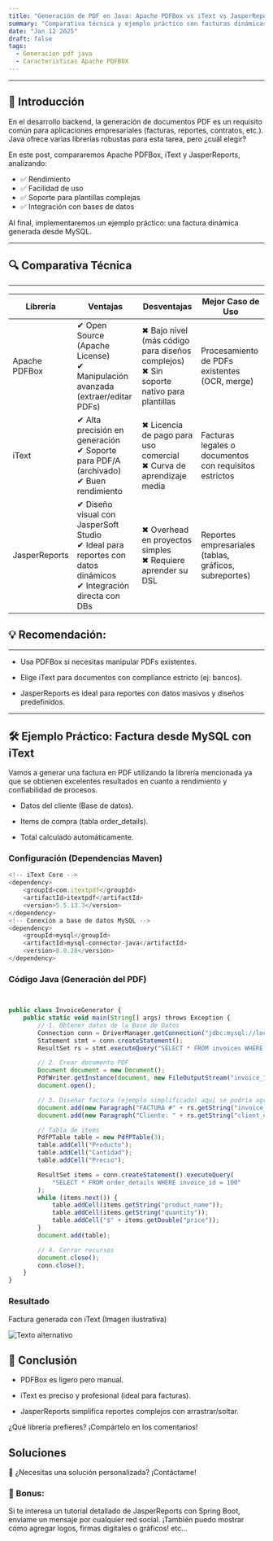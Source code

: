 ```yaml
---
title: "Generación de PDF en Java: Apache PDFBox vs iText vs JasperReports"
summary: "Comparativa técnica y ejemplo práctico con facturas dinámicas desde una base de datos"
date: "Jan 12 2025"
draft: false
tags:
  - Generacion pdf java
  - Caracteristicas Apache PDFBOX
---
```


---

## 📌 Introducción

En el desarrollo backend, la generación de documentos PDF es un requisito común para aplicaciones empresariales (facturas, reportes, contratos, etc.). Java ofrece varias librerías robustas para esta tarea, pero ¿cuál elegir?

En este post, compararemos Apache PDFBox, iText y JasperReports, analizando:

- ✅ Rendimiento
- ✅ Facilidad de uso
- ✅ Soporte para plantillas complejas
- ✅ Integración con bases de datos

Al final, implementaremos un ejemplo práctico: una factura dinámica generada desde MySQL.

---

## 🔍 Comparativa Técnica

---

| Librería      | Ventajas                                                                                                                | Desventajas                                                                                | Mejor Caso de Uso                                      |
| ------------- | ----------------------------------------------------------------------------------------------------------------------- | ------------------------------------------------------------------------------------------ | ------------------------------------------------------ |
| Apache PDFBox | ✔ Open Source (Apache License) <br> ✔ Manipulación avanzada (extraer/editar PDFs)                                       | ✖ Bajo nivel (más código para diseños complejos) <br> ✖ Sin soporte nativo para plantillas | Procesamiento de PDFs existentes (OCR, merge)          |
| iText         | ✔ Alta precisión en generación <br> ✔ Soporte para PDF/A (archivado) <br> ✔ Buen rendimiento                            | ✖ Licencia de pago para uso comercial <br> ✖ Curva de aprendizaje media                    | Facturas legales o documentos con requisitos estrictos |
| JasperReports | ✔ Diseño visual con JasperSoft Studio <br> ✔ Ideal para reportes con datos dinámicos <br> ✔ Integración directa con DBs | ✖ Overhead en proyectos simples <br> ✖ Requiere aprender su DSL                            | Reportes empresariales (tablas, gráficos, subreportes) |

## 💡 Recomendación:

---

- Usa PDFBox si necesitas manipular PDFs existentes.

- Elige iText para documentos con compliance estricto (ej: bancos).

- JasperReports es ideal para reportes con datos masivos y diseños predefinidos.

---

## 🛠 Ejemplo Práctico: Factura desde MySQL con iText

Vamos a generar una factura en PDF utilizando la librería mencionada ya que se obtienen excelentes resultados en cuanto a rendimiento y confiabilidad de procesos.

- Datos del cliente (Base de datos).

- Items de compra (tabla order_details).

- Total calculado automáticamente.

### Configuración (Dependencias Maven)

```js
<!-- iText Core -->
<dependency>
    <groupId>com.itextpdf</groupId>
    <artifactId>itextpdf</artifactId>
    <version>5.5.13.3</version>
</dependency>
<!-- Conexión a base de datos MySQL -->
<dependency>
    <groupId>mysql</groupId>
    <artifactId>mysql-connector-java</artifactId>
    <version>8.0.28</version>
</dependency>
```

### Código Java (Generación del PDF)

```js


public class InvoiceGenerator {
    public static void main(String[] args) throws Exception {
        // 1. Obtener datos de la Base de Datos
        Connection conn = DriverManager.getConnection("jdbc:mysql://localhost:8080/tu_base_datos", "usuario", "contraseña");
        Statement stmt = conn.createStatement();
        ResultSet rs = stmt.executeQuery("SELECT * FROM invoices WHERE id = 100");

        // 2. Crear documento PDF
        Document document = new Document();
        PdfWriter.getInstance(document, new FileOutputStream("invoice_100.pdf"));
        document.open();

        // 3. Diseñar factura (ejemplo simplificado) aqui se podria agregar todo el contenido de la factura en este caso o lo que necesitamos para el caso especifico
        document.add(new Paragraph("FACTURA #" + rs.getString("invoice_id")));
        document.add(new Paragraph("Cliente: " + rs.getString("client_name")));

        // Tabla de items
        PdfPTable table = new PdfPTable(3);
        table.addCell("Producto");
        table.addCell("Cantidad");
        table.addCell("Precio");

        ResultSet items = conn.createStatement().executeQuery(
            "SELECT * FROM order_details WHERE invoice_id = 100"
        );
        while (items.next()) {
            table.addCell(items.getString("product_name"));
            table.addCell(items.getString("quantity"));
            table.addCell("$" + items.getDouble("price"));
        }
        document.add(table);

        // 4. Cerrar recursos
        document.close();
        conn.close();
    }
}
```

### Resultado

Factura generada con iText (Imagen ilustrativa)

![Texto alternativo](/ResultadoCodePdfItext.png)

## 🚀 Conclusión

- PDFBox es ligero pero manual.

- iText es preciso y profesional (ideal para facturas).

- JasperReports simplifica reportes complejos con arrastrar/soltar.

¿Qué librería prefieres? ¡Compártelo en los comentarios!

## Soluciones

📢 ¿Necesitas una solución personalizada? ¡Contáctame!

### 🌟 Bonus:

Si te interesa un tutorial detallado de JasperReports con Spring Boot, enviame un mensaje por cualquier red social. ¡También puedo mostrar cómo agregar logos, firmas digitales o gráficos! etc...
